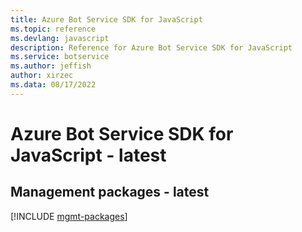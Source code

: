 ```yaml
---
title: Azure Bot Service SDK for JavaScript
ms.topic: reference
ms.devlang: javascript
description: Reference for Azure Bot Service SDK for JavaScript
ms.service: botservice
ms.author: jeffish
author: xirzec
ms.data: 08/17/2022
---
```

# Azure Bot Service SDK for JavaScript - latest

## Management packages - latest
[!INCLUDE [mgmt-packages](bot-service-mgmt-index.md)]